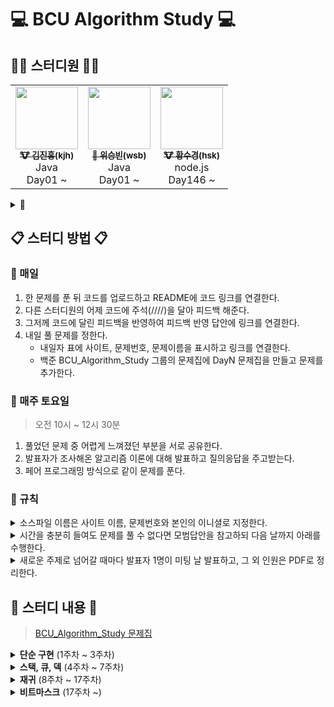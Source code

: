 # 💻 BCU Algorithm Study 💻

## 👨‍💻 스터디원 👩‍💻
<table>
  <tr>
    <td align="center"><a href="https://github.com/deepredk"><img src="https://avatars2.githubusercontent.com/u/33937365?s=460&v=4" width="100px;" alt=""/><br /><sub><b>🐮 김진홍(kjh)</b></sub></a><br />Java<br/>Day01 ~</td>
    <td align="center"><a href="https://github.com/Winning-Bean"><img src="https://avatars1.githubusercontent.com/u/53260922?s=460&u=a545901c7f460295a11c779629201a81947f3fe4&v=4" width="100px;" alt=""/><br /><sub><b>🐯 위승빈(wsb)</b></sub></a><br />Java<br/>Day01 ~</td>
    <td align="center"><a href="https://github.com/sukyeongh"><img src="https://avatars.githubusercontent.com/u/50071076?v=4" width="100px;" alt=""/><br /><sub><b>🐮 황수경(hsk)</b></sub></a><br />node.js<br/>Day146 ~ </td>
  </tr>
</table>

<details>
<summary>🤝</summary>
  <table>
    <tr>
      <td align="center"><a href="https://github.com/jjklunicc"><img src="https://avatars2.githubusercontent.com/u/55953594?s=460&v=4" width="100px;" alt=""/><br /><sub><b>🐉 이예은(lye)</b></sub></a><br />C#<br/>Day01 ~ Day43</td>
      <td align="center" style="background: #AAAAAA;"><a href="https://github.com/cousim46"><img src="https://avatars3.githubusercontent.com/u/67584874?s=460&v=4" width="100px;" alt=""/><br /><sub><b>🐯 정회운(jhw)</b></sub></a><br />Java<br/>Day01 ~ Day16</td>
      </details>
    </tr>
  </table>
</details>

## 📋 스터디 방법 📋
### 📌 매일
1. 한 문제를 푼 뒤 코드를 업로드하고 README에 코드 링크를 연결한다.
2. 다른 스터디원의 어제 코드에 주석(////)을 달아 피드백 해준다.
3. 그저께 코드에 달린 피드백을 반영하여 피드백 반영 답안에 링크를 연결한다.
4. 내일 풀 문제를 정한다.
    * 내일자 표에 사이트, 문제번호, 문제이름을 표시하고 링크를 연결한다.
    * 백준 BCU_Algorithm_Study 그룹의 문제집에 DayN 문제집을 만들고 문제를 추가한다.

### 📌 매주 토요일
> 오전 10시 ~ 12시 30분
1. 풀었던 문제 중 어렵게 느껴졌던 부분을 서로 공유한다.
2. 발표자가 조사해온 알고리즘 이론에 대해 발표하고 질의응답을 주고받는다.
3. 페어 프로그래밍 방식으로 같이 문제를 푼다.

### 📌 규칙
<details>
<summary>소스파일 이름은 사이트 이름, 문제번호와 본인의 이니셜로 지정한다.</summary>

* [백준](https://www.acmicpc.net) - 기본 알고리즘 문제 사이트
  * 기본 답안 : bj0000_hgd
  * 피드백 반영 답안 : bj0000_hgd_fb
  * 모범 답안 : bj0000_rank

</details>
<details>
<summary>시간을 충분히 들여도 문제를 풀 수 없다면 모범답안을 참고하되 다음 날까지 아래를 수행한다.</summary>

  1. 해당 소스코드 맨 위에 // 문제 실패 : 이유를 적는다.
      * 본인의 코드가 왜 안 됐는지를 이해한다.
      * 이해한대로 주석을 작성한다.
      * README의 답안에 *기울기*를 주어 링크한다.
  2. 모범 답안 맨 위에 // 문제 실패 - 모범 답안 을 적는다.
      * 모범 답안의 로직과 구현을 이해한다.
      * 이해한 로직과 구현을 각 줄의 주석으로 작성한다.
      * README의 피드백 반영 답안에 *기울기*를 주어 링크한다.

</details>

<details>
  <summary>새로운 주제로 넘어갈 때마다 발표자 1명이 미팅 날 발표하고, 그 외 인원은 PDF로 정리한다.</summary>
</details>

## 📝 스터디 내용 📝
> [BCU_Algorithm_Study 문제집](https://www.acmicpc.net/group/workbook/list/9797)

<details>
  <summary><strong>단순 구현</strong> (1주차 ~ 3주차)</summary>
  
  ### [1주차](https://github.com/deepredk/BCU_Algorithm_Study/tree/main/Study1:%20Implementation/Week01)
  * 입출력이 정직한 기초적인 구현 문제

  ### [2주차](https://github.com/deepredk/BCU_Algorithm_Study/tree/main/Study1:%20Implementation/Week02)
  * 입출력이 정직한 기초적인 구현 활용 문제
  * 기초적이지만 해석이 다소 필요한 문제

  ### [3주차](https://github.com/deepredk/BCU_Algorithm_Study/tree/main/Study1:%20Implementation/Week03)
  * 기초적이지만 해석이 다소 필요한 문제 활용
  * 해석이 필요한 문제
</details>
<details>
  <summary><strong>스택, 큐, 덱</strong> (4주차 ~ 7주차)</summary>

  ### [4주차](https://github.com/deepredk/BCU_Algorithm_Study/tree/main/Study2:%20Stack%2C%20Queue%2C%20Deque/Week04)
  > 이론 : [스택, 큐, 덱](https://github.com/deepredk/BCU_Algorithm_Study/tree/main/Study2:%20Stack%2C%20Queue%2C%20Deque/Week04/reference/kjh.pdf)  
  > 발표자 : [🐮 김진홍(kjh)](https://github.com/deepredk)
  * 해석이 필요한 문제
  * 해석이 필요한 문제 활용
  * 스택/큐/덱 기초 구현 문제
  * 스택/큐/덱을 이용한 문제

  ### [5주차](https://github.com/deepredk/BCU_Algorithm_Study/tree/main/Study2:%20Stack%2C%20Queue%2C%20Deque/Week05)
  * 스택/큐/덱을 이용한 문제 활용
  * 스택/큐/덱을 활용한 문제

  ### [6주차](https://github.com/deepredk/BCU_Algorithm_Study/tree/main/Study2:%20Stack%2C%20Queue%2C%20Deque/Week06)
  * 스택/큐/덱을 활용한 문제 심화
  * 스택/큐/덱 심화 문제

  ### [7주차](https://github.com/deepredk/BCU_Algorithm_Study/tree/main/Study2:%20Stack%2C%20Queue%2C%20Deque/Week07)
  * 스택/큐/덱 심화 문제 활용

</details>
<details>
  <summary><strong>재귀</strong> (8주차 ~ 17주차)</summary>
  
  ### [8주차](https://github.com/deepredk/BCU_Algorithm_Study/tree/main/Study3:%20Recursion/Week08)
  > 이론 : [재귀함수](https://github.com/deepredk/BCU_Algorithm_Study/tree/main/Study3:%20Recursion/Week08/reference/wsb.pdf)  
  > 발표자 : [🐯 위승빈(wsb)](https://github.com/Winning-Bean)
  * 스택/큐/덱 심화 문제 활용
  * 재귀함수 문제

  ### [9주차](https://github.com/deepredk/BCU_Algorithm_Study/tree/main/Study3:%20Recursion/Week09)
  * 재귀함수 활용 문제

  ### [10주차](https://github.com/deepredk/BCU_Algorithm_Study/tree/main/Study3:%20Recursion/Week10)
  * 재귀함수 활용 문제

  ### [11주차](https://github.com/deepredk/BCU_Algorithm_Study/tree/main/Study3:%20Recursion/Week11)
  * 재귀함수 활용 문제

  ### [12주차](https://github.com/deepredk/BCU_Algorithm_Study/tree/main/Study3:%20Recursion/Week12)
  * 재귀함수 활용 문제

  ### [13주차](https://github.com/deepredk/BCU_Algorithm_Study/tree/main/Study3:%20Recursion/Week13)
  * 재귀함수 활용 문제

  ### [14주차](https://github.com/deepredk/BCU_Algorithm_Study/tree/main/Study3:%20Recursion/Week14)
  * 재귀함수 활용 문제

  ### [15주차](https://github.com/deepredk/BCU_Algorithm_Study/tree/main/Study3:%20Recursion/Week15)
  * 재귀함수 활용 문제

  ### [16주차](https://github.com/deepredk/BCU_Algorithm_Study/tree/main/Study3:%20Recursion/Week16)
  * 쉬어가는 문제

  ### [17주차](https://github.com/deepredk/BCU_Algorithm_Study/tree/main/Study3:%20Recursion/Week17)
  * 재귀함수 활용 문제
</details>

<details>
  <summary><strong>비트마스크</strong> (17주차 ~)</summary>
  
  ### [17주차](https://github.com/deepredk/BCU_Algorithm_Study/tree/main/Study3:%20Recursion/Week17)
  > 이론 : [비트마스크](https://github.com/deepredk/BCU_Algorithm_Study/tree/main/Study4:%20Bitmask/Week17/reference/kjh.pdf)  
  > 발표자 : [🐮 김진홍(kjh)](https://github.com/deepredk)
  * 재귀함수 활용 문제
  * 비트마스킹 익히기

  ### [18주차](https://github.com/deepredk/BCU_Algorithm_Study/tree/main/Study4:%20Bitmask/Week18)
  * 비트마스킹 익히기
</details>
